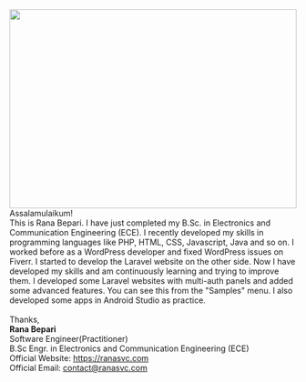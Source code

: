 
<img src="image/Rana-bepari.jpg" height="350px" width="100%">
Assalamulaikum!<br>
This is Rana Bepari. I have just completed my B.Sc. in Electronics and Communication Engineering (ECE). I recently developed my skills in programming languages like PHP, HTML, CSS, Javascript, Java and so on. I worked before as a WordPress developer and fixed WordPress issues on Fiverr. I started to develop the Laravel website on the other side. Now I have developed my skills and am continuously learning and trying to improve them. I developed some Laravel websites with multi-auth panels and added some advanced features. You can see this from the "Samples" menu. I also developed some apps in Android Studio as practice. <br>
<br>
Thanks, <br>
<strong>Rana Bepari</strong><br>
Software Engineer(Practitioner) <br>
B.Sc Engr. in Electronics and Communication Engineering (ECE) <br>
Official Website: <a href="https://ranasvc.com">https://ranasvc.com</a> <br>
Official Email: <a href="mailto:contact@ranasvc.com">contact@ranasvc.com</a>
<!--
**me-rana/me-rana** is a ✨ _special_ ✨ repository because its `README.md` (this file) appears on your GitHub profile.

Here are some ideas to get you started:

- 🔭 I’m currently working on ...
- 🌱 I’m currently learning ...
- 👯 I’m looking to collaborate on ...
- 🤔 I’m looking for help with ...
- 💬 Ask me about ...
- 📫 How to reach me: ...
- 😄 Pronouns: ...
- ⚡ Fun fact: ...
-->
